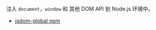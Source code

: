 注入 `document`，`window` 和 其他 DOM API 到 Node.js 环境中。  

- [jsdom-global npm](https://www.npmjs.com/package/jsdom-global)  
